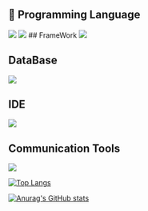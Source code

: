 

  ## 🔨 Programming Language
<img src="https://img.shields.io/badge/java-007396?style=flat-square&logo=java&logoColor=white"/>
<img src="https://img.shields.io/badge/Java-007396?style=flat&logo=OpenJDK&logoColor=white"/>
  ## FrameWork
<img src="https://img.shields.io/badge/Spring-6DB33F?style=flat-square&logo=Spring&logoColor=white"/>

  ## DataBase
<img src="https://img.shields.io/badge/MySQL-4479A1?style=flat-square&logo=MySQL&logoColor=white"/>

  ## IDE
<img src="https://img.shields.io/badge/Visual Studio Code-007ACC?style=flat-square&logo=Visual Studio Code&logoColor=white"/>

  ## Communication Tools
<img src="https://img.shields.io/badge/GitHub-181717?style=flat-square&logo=GitHub&logoColor=white"/>



[![Top Langs](https://github-readme-stats.vercel.app/api/top-langs/?username=viola30th)](https://github.com/anuraghazra/github-readme-stats)


[![Anurag's GitHub stats](https://github-readme-stats.vercel.app/api?username=viola30th)](https://github.com/anuraghazra/github-readme-stats)
 
